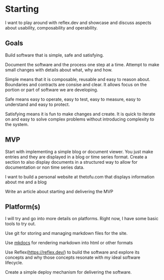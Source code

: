 # Starting

I want to play around with reflex.dev and showcase and discuss aspects about usability, composability and operability.

## Goals

Build software that is simple, safe and satisfying.

Document the software and the process one step at a time. Attempt to make small changes with details about what, why and how.

Simple means that it is composable, reusable and easy to reason about. Boundaries and contracts are consise and clear. It allows focus on the portion or part of software we are developing.

Safe means easy to operate, easy to test, easy to measure, easy to understand and easy to protect.

Satisfying means it is fun to make changes and create. It is quick to iterate on and easy to solve complex problems without introducing complexity to the system.

## MVP

Start with implementing a simple blog or document viewer. You just make entries and they are displayed in a blog or time series format. Create a section to also display documents in a structured way to allow for documentation or non time series data.

I want to build a personal website at thetofu.com that displays information about me and a blog

Write an article about starting and delivering the MVP

## Platform(s)

I will try and go into more details on platforms. Right now, I have some basic tools to try out.

Use git for storing and managing markdown files for the site.

Use [mkdocs](https://www.mkdocs.org/) for rendering markdown into html or other formats

Use Reflex(https://reflex.dev/) to build the software and explore its concepts and why those concepts resonate with my ideal software lifecycle.

Create a simple deploy mechanism for delivering the software.